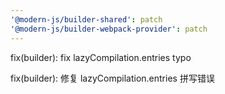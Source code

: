 ```yaml
---
'@modern-js/builder-shared': patch
'@modern-js/builder-webpack-provider': patch
---
```


fix(builder): fix lazyCompilation.entries typo

fix(builder): 修复 lazyCompilation.entries 拼写错误
